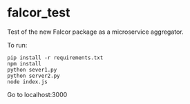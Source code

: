 # falcor_test
Test of the new Falcor package as a microservice aggregator.

To run:
```
pip install -r requirements.txt
npm install
python sever1.py
python server2.py
node index.js
```

Go to localhost:3000
